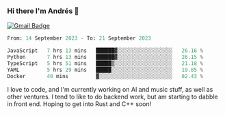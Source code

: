 ### Hi there I'm Andrés :lemon:

[![Gmail Badge](https://img.shields.io/badge/-gmail-c14438?style=flat-square&logo=Gmail&logoColor=white&link=mailto:houshuai0816@gmail.com)](mailto:ahduvvuri@gmail.com)

<!--START_SECTION:waka-->

```python
From: 14 September 2023 - To: 21 September 2023

JavaScript   7 hrs 13 mins   ██████▓░░░░░░░░░░░░░░░░░░   26.16 %
Python       7 hrs 13 mins   ██████▓░░░░░░░░░░░░░░░░░░   26.15 %
TypeScript   5 hrs 51 mins   █████▒░░░░░░░░░░░░░░░░░░░   21.18 %
YAML         5 hrs 29 mins   █████░░░░░░░░░░░░░░░░░░░░   19.85 %
Docker       40 mins         ▓░░░░░░░░░░░░░░░░░░░░░░░░   02.43 %
```

<!--END_SECTION:waka-->

I love to code, and I'm currently working on AI and music stuff, as well as other ventures. I tend to like to do backend work, but am starting to dabble in front end. Hoping to get into Rust and C++ soon!
